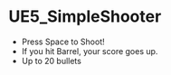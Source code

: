 # UE5_SimpleShooter

- Press Space to Shoot!
- If you hit Barrel, your score goes up.
- Up to 20 bullets
